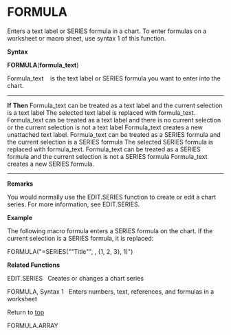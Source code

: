 FORMULA
================

Enters a text label or SERIES formula in a chart. To enter formulas on a
worksheet or macro sheet, use syntax 1 of this function.

**Syntax**

**FORMULA**(**formula\_text**)

Formula\_text    is the text label or SERIES formula you want to enter
into the chart.

  ----------------------------------------------------------------------------------------------------------------------------- -------------------------------------------------------------
  **If**                                                                                                                        **Then**
  Formula\_text can be treated as a text label and the current selection is a text label                                        The selected text label is replaced with formula\_text.
  Formula\_text can be treated as a text label and there is no current selection or the current selection is not a text label   Formula\_text creates a new unattached text label.
  Formula\_text can be treated as a SERIES formula and the current selection is a SERIES formula                                The selected SERIES formula is replaced with formula\_text.
  Formula\_text can be treated as a SERIES formula and the current selection is not a SERIES formula                            Formula\_text creates a new SERIES formula.
  ----------------------------------------------------------------------------------------------------------------------------- -------------------------------------------------------------

**Remarks**

You would normally use the EDIT.SERIES function to create or edit a
chart series. For more information, see EDIT.SERIES.

**Example**

The following macro formula enters a SERIES formula on the chart. If the
current selection is a SERIES formula, it is replaced:

FORMULA(\"=SERIES(\"\"Title\"\", , {1, 2, 3}, 1)\")

**Related Functions**

EDIT.SERIES   Creates or changes a chart series

FORMULA, Syntax 1   Enters numbers, text, references, and formulas in a
worksheet

Return to [top](#E)

FORMULA.ARRAY
